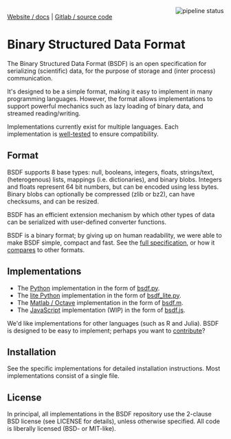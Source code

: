 <a href="https://gitlab.com/almarklein/bsdf/pipelines">
<img alt="pipeline status" align='right' src="https://gitlab.com/almarklein/bsdf/badges/master/pipeline.svg" />
</a>

<a class='badge' href='http://almarklein.gitlab.io/bsdf'>Website / docs</a>
<span class='badge_sep'>|</span>
<a class='badge' href='http://gitlab.com/almarklein/bsdf'>Gitlab / source code</a>


# Binary Structured Data Format

The Binary Structured Data Format (BSDF) is an open specification for
serializing (scientific) data, for the purpose of storage and (inter process)
communication.

It's designed to be a simple format, making it easy to implement in
many programming languages. However, the format allows implementations
to support powerful mechanics such as lazy loading of binary data, and
streamed reading/writing.

Implementations currently exist for multiple languages. Each implementation is
[well-tested](https://gitlab.com/almarklein/bsdf/pipelines) to ensure compatibility.


## Format

BSDF supports 8 base types: null, booleans, integers, floats, strings/text,
(heterogenous) lists, mappings (i.e. dictionaries), and binary blobs. Integers
and floats represent 64 bit numbers, but can be encoded using less
bytes. Binary blobs can optionally be compressed (zlib or bz2), can have
checksums, and can be resized.

BSDF has an efficient extension mechanism by which other types of data
can be serialized with user-defined converter functions.

BSDF is a binary format; by giving up on human readability, we were able to
make BSDF simple, compact and fast. See the [full specification](SPEC.md), or
how it [compares](COMPARISON.md) to other formats.


## Implementations

* The [Python](py) implementation in the form of [bsdf.py](py/bsdf.py).
* The [lite Python](py_lite) implementation in the form of [bsdf_lite.py](py_lite/bsdf_lite.py).
* The [Matlab / Octave](matlab) implementation in the form of [bsdf.m](matlab/bsdf.m).
* The [JavaScript](js) implementation (WIP) in the form of [bsdf.js](js/bsdf.js).

We'd like implementations for other languages (such as R and Julia).
BSDF is designed to be easy to implement; perhaps you want to
[contribute](CONTRIBUTING.md)?


## Installation

See the specific implementations for detailed installation instructions.
Most implementations consist of a single file.


## License

In principal, all implementations in the BSDF repository use the
2-clause BSD license (see LICENSE for details), unless otherwise
specified. All code is liberally licensed (BSD- or MIT-like).
